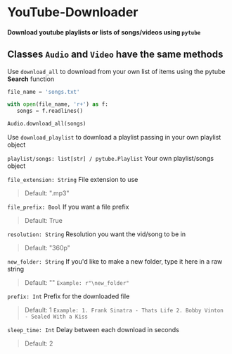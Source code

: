 # YouTube-Downloader
#### Download youtube playlists or lists of songs/videos using `pytube`

## Classes `Audio` and `Video` have the same methods

Use `download_all` to download from your own list of items using the pytube **Search** function
```py
file_name = 'songs.txt'

with open(file_name, 'r+') as f:
   songs = f.readlines()

Audio.download_all(songs)
```
  
Use `download_playlist` to download a playlist passing in your own playlist object

`playlist/songs: list[str] / pytube.Playlist`
  Your own playlist/songs object


`file_extension: String`
  File extension to use
  >Default: ".mp3"
  
`file_prefix: Bool`
  If you want a file prefix
  >Default: True
  
`resolution: String`
  Resolution you want the vid/song to be in
  >Default: "360p"
  
`new_folder: String`
  If you'd like to make a new folder, type it here in a raw string
  >Default: ""
  ```Example: r"\new_folder"```

`prefix: Int`
  Prefix for the downloaded file
  >Default: 1
    ```Example: 1. Frank Sinatra - Thats Life
             2. Bobby Vinton - Sealed With a Kiss```
  
`sleep_time: Int`
  Delay between each download in seconds
  >Default: 2
